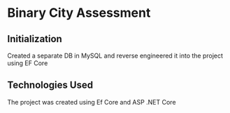 # Binary City Assessment

## Initialization
Created a separate DB in MySQL and reverse engineered it into the project using EF Core

## Technologies Used
The project was created using Ef Core and ASP .NET Core
